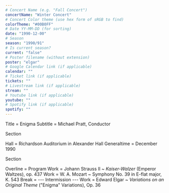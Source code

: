 ```yaml
---
# Concert Name (e.g. "Fall Concert")
concertName: "Winter Concert"
# Concert Color theme (use hex form of sRGB to find)
colorTheme: "#00B0FF"
# Date YY-MM-DD (for sorting)
date: "1990-12-00"
# Season
season: "1990/91"
# Is current season?
current: "false"
# Poster filename (without extension)
poster: "elgar"
# Google Calendar link (if applicable)
calendar: ""
# Ticket link (if applicable)
tickets: ""
# Livestream link (if applicable)
stream: ""
# Youtube link (if applicable)
youtube: ""
# Spotify link (if applicable)
spotify: ""
---
```

Title = Enigma
Subtitle = Michael Pratt, Conductor

Section

Hall = Richardson Auditorium in Alexander Hall
Generaltime = December 1990

Section

Overline = Program
Work = Johann Strauss II ~ *Kaiser-Walzer* (Emperor Waltzes), op. 437
Work = W. A. Mozart ~ Symphony No. 39 in E-flat major, K. 543
Break = --- Intermission ---
Work = Edward Elgar ~ *Variations on an Original Theme* ("Enigma" Variations), Op. 36
